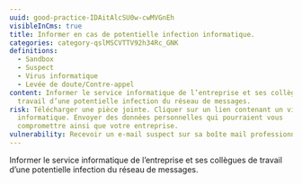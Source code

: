 ```yaml
---
uuid: good-practice-IDAitAlcSU0w-cwMVGnEh
visibleInCms: true
title: Informer en cas de potentielle infection informatique.
categories: category-qslMSCVTTV92h34Rc_GNK
definitions:
  - Sandbox
  - Suspect
  - Virus informatique
  - Levée de doute/Contre-appel
content: Informer le service informatique de l’entreprise et ses collègues de
  travail d’une potentielle infection du réseau de messages.
risk: Télécharger une pièce jointe. Cliquer sur un lien contenant un virus
  informatique. Envoyer des données personnelles qui pourraient vous
  compromettre ainsi que votre entreprise.
vulnerability: Recevoir un e-mail suspect sur sa boîte mail professionnelle.
---
```

<!--StartFragment-->

Informer le service informatique de l’entreprise et ses collègues de travail d’une potentielle infection du réseau de messages.

<!--EndFragment-->